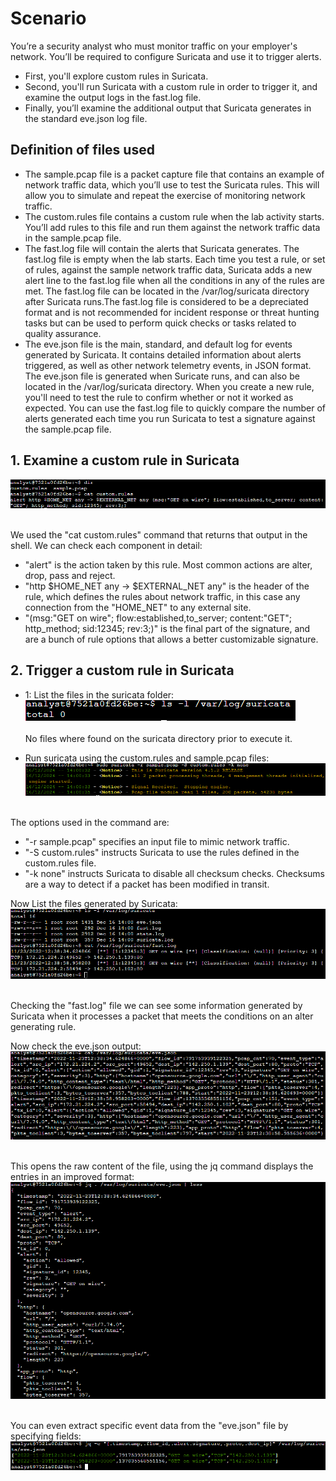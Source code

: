 # Scenario
You’re a security analyst who must monitor traffic on your employer's network. You’ll be required to configure Suricata and use it to trigger alerts.
- First, you'll explore custom rules in Suricata.
- Second, you'll run Suricata with a custom rule in order to trigger it, and examine the output logs in the fast.log file.
- Finally, you’ll examine the additional output that Suricata generates in the standard eve.json log file.
## Definition of files used
- The sample.pcap file is a packet capture file that contains an example of network traffic data, which you’ll use to test the Suricata rules. This will allow you to simulate and repeat the exercise of monitoring network traffic.
- The custom.rules file contains a custom rule when the lab activity starts. You’ll add rules to this file and run them against the network traffic data in the sample.pcap file.
- The fast.log file will contain the alerts that Suricata generates. The fast.log file is empty when the lab starts. Each time you test a rule, or set of rules, against the sample network traffic data, Suricata adds a new alert line to the fast.log file when all the conditions in any of the rules are met. The fast.log file can be located in the /var/log/suricata directory after Suricata runs.The fast.log file is considered to be a depreciated format and is not recommended for incident response or threat hunting tasks but can be used to perform quick checks or tasks related to quality assurance.
- The eve.json file is the main, standard, and default log for events generated by Suricata. It contains detailed information about alerts triggered, as well as other network telemetry events, in JSON format. The eve.json file is generated when Suricate runs, and can also be located in the /var/log/suricata directory.
When you create a new rule, you'll need to test the rule to confirm whether or not it worked as expected. You can use the fast.log file to quickly compare the number of alerts generated each time you run Suricata to test a signature against the sample.pcap file.
## 1. Examine a custom rule in Suricata
![1.1.Suricata_custom_rule](https://github.com/Cr1msonPho3nix/Incident-Response-Projects/blob/main/img/Suricatatest1/1.1.Suricata_folder.PNG)<br><br>

We used the "cat custom.rules" command that returns that output in the shell. We can check each component in detail:
- "alert" is the action taken by this rule. Most common actions are alter, drop, pass and reject.
- "http $HOME_NET any -> $EXTERNAL_NET any" is the header of the rule, which defines the rules about network traffic, in this case any connection from the "HOME_NET" to any external site.
- "(msg:"GET on wire"; flow:established,to_server; content:"GET"; http_method; sid:12345; rev:3;)" is the final part of the signature, and are a bunch of rule options that allows a better customizable signature.

## 2. Trigger a custom rule in Suricata
- 1: List the files in the suricata folder:
![2.1.Suricata_folder](https://github.com/Cr1msonPho3nix/Incident-Response-Projects/blob/main/img/Suricatatest1/2.1.Suricata_files_0.PNG)<br><br>
No files where found on the suricata directory prior to execute it.

- Run suricata using the custom.rules and sample.pcap files:
![2.2.Suricata_run](https://github.com/Cr1msonPho3nix/Incident-Response-Projects/blob/main/img/Suricatatest1/2.2.Suricata_running_1.PNG)<br><br>

The options used in the command are:
- "-r sample.pcap" specifies an input file to mimic network traffic.
- "-S custom.rules" instructs Suricata to use the rules defined in the custom.rules file.
- "-k none" instructs Suricata to disable all checksum checks. Checksums are a way to detect if a packet has been modified in transit.

Now List the files generated by Suricata:
![2.3.Suricata_files_1](https://github.com/Cr1msonPho3nix/Incident-Response-Projects/blob/main/img/Suricatatest1/2.3.Suricata_files_1.PNG)<br><br>

Checking the "fast.log" file we can see some information generated by Suricata when it processes a packet that meets the conditions on an alter generating rule.

Now check the eve.json output:
![2.4.Suricata_evefile_raw](https://github.com/Cr1msonPho3nix/Incident-Response-Projects/blob/main/img/Suricatatest1/2.4.Suricata_evefile_raw.PNG)<br><br>

This opens the raw content of the file, using the jq command displays the entries in an improved format:
![2.5.Suricata_evefile_jq](https://github.com/Cr1msonPho3nix/Incident-Response-Projects/blob/main/img/Suricatatest1/2.5.Suricata_evefile_jq.PNG)<br><br>

You can even extract specific event data from the "eve.json" file by specifying fields:
![2.6.Suricata_evefile_jq_fields](https://github.com/Cr1msonPho3nix/Incident-Response-Projects/blob/main/img/Suricatatest1/2.6.Suricata_evefile_jq_fields.PNG)<br><br>